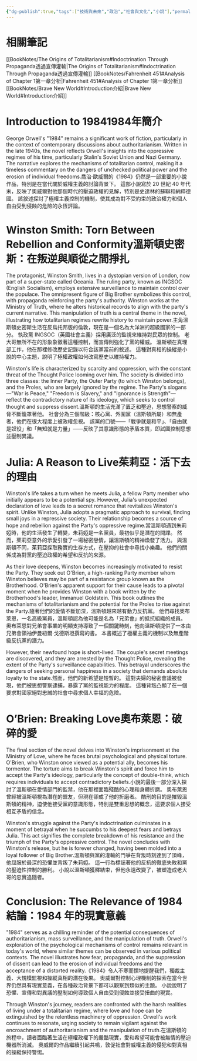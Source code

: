 ```yaml
---
{"dg-publish":true,"tags":["技術與未來","政治","社會與文化","小說"],"permalink":"/book-notes/nineteen-eighty-four-1984/","dgPassFrontmatter":true,"created":"2024-11-24T10:41:52.789+08:00","updated":"2024-11-28T13:17:57.482+08:00"}
---
```


# 相關筆記
[[BookNotes/The Origins of Totalitarianism#Indoctrination Through Propaganda透過宣傳灌輸\|The Origins of Totalitarianism#Indoctrination Through Propaganda透過宣傳灌輸]]
[[BookNotes/Fahrenheit 451#Analysis of Chapter 1第一章分析\|Fahrenheit 451#Analysis of Chapter 1第一章分析]]
[[BookNotes/Brave New World#Introduction介紹\|Brave New World#Introduction介紹]]
# Introduction to 19841984年簡介

George Orwell's "1984" remains a significant work of fiction, particularly in the context of contemporary discussions about authoritarianism. Written in the late 1940s, the novel reflects Orwell's insights into the oppressive regimes of his time, particularly Stalin's Soviet Union and Nazi Germany. The narrative explores the mechanisms of totalitarian control, making it a timeless commentary on the dangers of unchecked political power and the erosion of individual freedoms.喬治‧歐威爾的《1984》仍然是一部重要的小說作品，特別是在當代關於威權主義的討論背景下。 這部小說寫於 20 世紀 40 年代末，反映了奧威爾對他那個時代的壓迫政權的見解，特別是史達林的蘇聯和納粹德國。 該敘述探討了極權主義控制的機制，使其成為對不受約束的政治權力和個人自由受到侵蝕的危險的永恆評論。

# Winston Smith: Torn Between Rebellion and Conformity溫斯頓史密斯：在叛逆與順從之間掙扎

The protagonist, Winston Smith, lives in a dystopian version of London, now part of a super-state called Oceania. The ruling party, known as INGSOC (English Socialism), employs extensive surveillance to maintain control over the populace. The omnipresent figure of Big Brother symbolizes this control, with propaganda reinforcing the party's authority. Winston works at the Ministry of Truth, where he alters historical records to align with the party's current narrative. This manipulation of truth is a central theme in the novel, illustrating how totalitarian regimes rewrite history to maintain power.主角溫斯頓史密斯生活在反烏托邦版的倫敦，現在是一個名為大洋洲的超級國家的一部分。 執政黨 INGSOC（英國社會主義）採用廣泛的監視來維持對民眾的控制。 老大哥無所不在的形象象徵著這種控制，而宣傳則強化了黨的權威。 溫斯頓在真理部工作，他在那裡修改歷史記錄以符合該黨當前的敘述。 這種對真相的操縱是小說的中心主題，說明了極權政權如何改寫歷史以維持權力。

Winston's life is characterized by scarcity and oppression, with the constant threat of the Thought Police looming over him. The society is divided into three classes: the Inner Party, the Outer Party (to which Winston belongs), and the Proles, who are largely ignored by the regime. The Party's slogans—"War is Peace," "Freedom is Slavery," and "Ignorance is Strength"—reflect the contradictory nature of its ideology, which seeks to control thought and suppress dissent.溫斯頓的生活充滿了匱乏和壓迫，思想警察的威脅不斷籠罩著他。 社會分為三個階級：核心黨、外圍黨（溫斯頓所屬）和無產者，他們在很大程度上被政權忽視。 該黨的口號——「戰爭就是和平」、「自由就是奴役」和「無知就是力量」——反映了其意識形態的矛盾本質，即試圖控制思想並壓制異議。

# Julia: A Reason to Live茱莉亞：活下去的理由

Winston's life takes a turn when he meets Julia, a fellow Party member who initially appears to be a potential spy. However, Julia's unexpected declaration of love leads to a secret romance that revitalizes Winston's spirit. Unlike Winston, Julia adopts a pragmatic approach to survival, finding small joys in a repressive society. Their relationship becomes a source of hope and rebellion against the Party's oppressive regime.當溫斯頓遇到朱莉婭時，他的生活發生了轉變，朱莉婭是一名黨員，最初似乎是潛在的間諜。 然而，茱莉亞意外的示愛引發了一場秘密戀情，讓溫斯頓的精神煥發了活力。 與溫斯頓不同，茱莉亞採取務實的生存方式，在壓抑的社會中尋找小樂趣。 他們的關係成為對黨的壓迫政權的希望和反抗的來源。

As their love deepens, Winston becomes increasingly motivated to resist the Party. They seek out O'Brien, a high-ranking Party member whom Winston believes may be part of a resistance group known as the Brotherhood. O'Brien's apparent support for their cause leads to a pivotal moment when he provides Winston with a book written by the Brotherhood's leader, Immanuel Goldstein. This book outlines the mechanisms of totalitarianism and the potential for the Proles to rise against the Party.隨著他們的愛情不斷加深，溫斯頓越來越有動力反抗黨。 他們尋找奧布萊恩，一名高級黨員，溫斯頓認為他可能是名為「兄弟會」的抵抗組織的成員。 奧布萊恩對兄弟會事業的明顯支持導致了一個關鍵時刻，他向溫斯頓提供了一本由兄弟會領袖伊曼紐爾·戈德斯坦撰寫的書。 本書概述了極權主義的機制以及無產階級反抗黨的潛力。

However, their newfound hope is short-lived. The couple's secret meetings are discovered, and they are arrested by the Thought Police, revealing the extent of the Party's surveillance capabilities. This betrayal underscores the dangers of seeking personal happiness in a society that demands absolute loyalty to the state.然而，他們的新希望是短暫的。 這對夫婦的秘密會議被發現，他們被思想警察逮捕，暴露了黨的監視能力的程度。 這種背叛凸顯了在一個要求對國家絕對忠誠的社會中尋求個人幸福的危險。

# O’Brien: Breaking Love奧布萊恩：破碎的愛

The final section of the novel delves into Winston's imprisonment at the Ministry of Love, where he faces brutal psychological and physical torture. O'Brien, who Winston once viewed as a potential ally, becomes his tormentor. The torture aims to break Winston's spirit and force him to accept the Party's ideology, particularly the concept of double-think, which requires individuals to accept contradictory beliefs.小說的最後一部分深入探討了溫斯頓在愛情部門的監禁，他在那裡面臨殘酷的心理和身體折磨。 奧布萊恩曾經被溫斯頓視為潛在的盟友，但現在卻成了他的折磨者。 酷刑的目的是摧毀溫斯頓的精神，迫使他接受黨的意識形態，特別是雙重思想的概念，這要求個人接受相互矛盾的信念。

Winston's struggle against the Party's indoctrination culminates in a moment of betrayal when he succumbs to his deepest fears and betrays Julia. This act signifies the complete breakdown of his resistance and the triumph of the Party's oppressive control. The novel concludes with Winston's release, but he is forever changed, having been molded into a loyal follower of Big Brother.溫斯頓與黨的灌輸的鬥爭在背叛時刻達到了頂峰，他屈服於最深的恐懼並背叛了朱莉婭。 這一行為標誌著他的反抗的徹底失敗和黨的壓迫性控制的勝利。 小說以溫斯頓獲釋結束，但他永遠改變了，被塑造成老大哥的忠實追隨者。

# Conclusion: The Relevance of 1984結論：1984 年的現實意義

"1984" serves as a chilling reminder of the potential consequences of authoritarianism, mass surveillance, and the manipulation of truth. Orwell's exploration of the psychological mechanisms of control remains relevant in today's world, where similar themes can be observed in various political contexts. The novel illustrates how fear, propaganda, and the suppression of dissent can lead to the erosion of individual freedoms and the acceptance of a distorted reality.《1984》令人不寒而慄地提醒我們，獨裁主義、大規模監視和操縱真相的潛在後果。 奧威爾對控制心理機制的探索在當今世界仍然具有現實意義，在各種政治背景下都可以觀察到類似的主題。 小說說明了恐懼、宣傳和對異議的壓制如何導致個人自由受到侵蝕並接受扭曲的現實。

Through Winston's journey, readers are confronted with the harsh realities of living under a totalitarian regime, where love and hope can be extinguished by the relentless machinery of oppression. Orwell's work continues to resonate, urging society to remain vigilant against the encroachment of authoritarianism and the manipulation of truth.在溫斯頓的旅程中，讀者面臨著生活在極權政權下的嚴酷現實，愛和希望可能會被無情的壓迫機器所消滅。 奧威爾的作品繼續引起共鳴，敦促社會對威權主義的侵犯和對真相的操縱保持警惕。